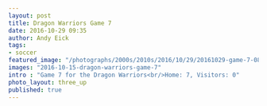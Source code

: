 ```yaml
---
layout: post
title: Dragon Warriors Game 7
date: 2016-10-29 09:35
author: Andy Eick
tags:
- soccer
featured_image: "/photographs/2000s/2010s/2016/10/29/20161029-game-7-0839-title.jpg"
images: "2016-10-15-dragon-warriors-game-7"
intro : "Game 7 for the Dragon Warriors<br/>Home: 7, Visitors: 0"
photo_layout: three_up
published: true
---
```

